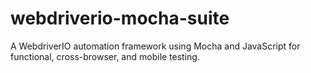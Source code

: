 # webdriverio-mocha-suite
A WebdriverIO automation framework using Mocha and JavaScript for functional, cross-browser, and mobile testing.
